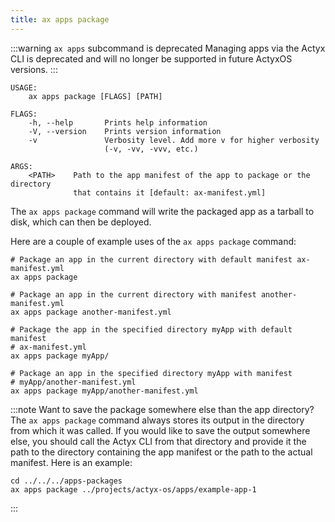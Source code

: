 ```yaml
---
title: ax apps package
---
```


<!-- TODO NKI: replace with correct link -->

:::warning `ax apps` subcommand is deprecated
Managing apps via the Actyx CLI is deprecated and will no longer be supported in future ActyxOS versions.
:::

```text title="Package an app into a tarball for deployment"
USAGE:
    ax apps package [FLAGS] [PATH]

FLAGS:
    -h, --help       Prints help information
    -V, --version    Prints version information
    -v               Verbosity level. Add more v for higher verbosity
                     (-v, -vv, -vvv, etc.)

ARGS:
    <PATH>    Path to the app manifest of the app to package or the directory
              that contains it [default: ax-manifest.yml]
```

The `ax apps package` command will write the packaged app as a tarball to disk, which can then be deployed.

Here are a couple of example uses of the `ax apps package` command:

```text title="Example Usage"
# Package an app in the current directory with default manifest ax-manifest.yml
ax apps package

# Package an app in the current directory with manifest another-manifest.yml
ax apps package another-manifest.yml

# Package the app in the specified directory myApp with default manifest
# ax-manifest.yml
ax apps package myApp/

# Package an app in the specified directory myApp with manifest
# myApp/another-manifest.yml
ax apps package myApp/another-manifest.yml
```

:::note Want to save the package somewhere else than the app directory?
The `ax apps package` command always stores its output in the directory from which it was called. If you would like to save the output somewhere else, you should call the Actyx CLI from that directory and provide it the path to the directory containing the app manifest or the path to the actual manifest. Here is an example:

```text title="Example Usage"
cd ../../../apps-packages
ax apps package ../projects/actyx-os/apps/example-app-1
```

:::

